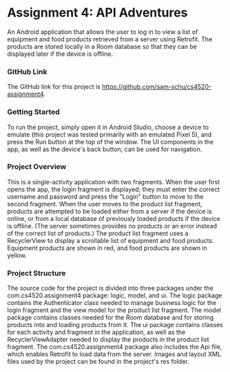 # Assignment 4: API Adventures

An Android application that allows the user to log in to view a list of equipment and food products
retrieved from a server using Retrofit. The products are stored locally in a Room database so that
they can be displayed later if the device is offline.

### GitHub Link

The GitHub link for this project is https://github.com/sam-schu/cs4520-assignment4.

### Getting Started

To run the project, simply open it in Android Studio, choose a device to emulate (this project was
tested primarily with an emulated Pixel 5), and press the Run button at the top of the window. The
UI components in the app, as well as the device's back button, can be used for navigation.

### Project Overview

This is a single-activity application with two fragments. When the user first opens the app, the
login fragment is displayed; they must enter the correct username and password and press the
"Login" button to move to the second fragment. When the user moves to the product list fragment,
products are attempted to be loaded either from a server if the device is online, or from a local
database of previously loaded products if the device is offline. (The server sometimes provides no
products or an error instead of the correct list of products.) The product list fragment uses a
RecyclerView to display a scrollable list of equipment and food products. Equipment products are
shown in red, and food products are shown in yellow.

### Project Structure

The source code for the project is divided into three packages under the com.cs4520.assignment4
package: logic, model, and ui. The logic package contains the Authenticator class needed to manage
business logic for the login fragment and the view model for the product list fragment. The model
package contains classes needed for the Room database and for storing products into and loading
products from it. The ui package contains classes for each activity and fragment in the application,
as well as the RecyclerViewAdapter needed to display the products in the product list fragment. The
com.cs4520.assignment4 package also includes the Api file, which enables Retrofit to load data from
the server. Images and layout XML files used by the project can be found in the project's res
folder.